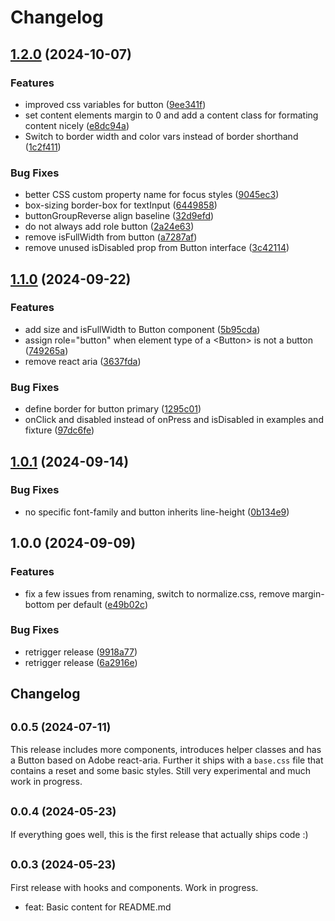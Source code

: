 # Changelog

## [1.2.0](https://github.com/receter/sys42/compare/ui-v1.1.0...ui-v1.2.0) (2024-10-07)


### Features

* improved css variables for button ([9ee341f](https://github.com/receter/sys42/commit/9ee341f438ae2afad9ba3697a6b7f53db99e2f9d))
* set content elements margin to 0 and add a content class for formating content nicely ([e8dc94a](https://github.com/receter/sys42/commit/e8dc94a9f2a9224ce9336698b38f3b9a16565501))
* Switch to border width and color vars instead of border shorthand ([1c2f411](https://github.com/receter/sys42/commit/1c2f411c87fc0242e0d70ca826e78521a3ff7cd5))


### Bug Fixes

* better CSS custom property name for focus styles ([9045ec3](https://github.com/receter/sys42/commit/9045ec35262fd6c73281ea576710d570b11f7079))
* box-sizing border-box for textInput ([6449858](https://github.com/receter/sys42/commit/6449858f19b840a9b98dc80fd60c64f07e0e8ed3))
* buttonGroupReverse align baseline ([32d9efd](https://github.com/receter/sys42/commit/32d9efde611a0d5853025d2f8009aa4bce435803))
* do not always add role button ([2a24e63](https://github.com/receter/sys42/commit/2a24e63f608a2d5b133958ff381d4cb6f128f5bd))
* remove isFullWidth from button ([a7287af](https://github.com/receter/sys42/commit/a7287af3679a63f95550b396bab3cd24151c152a))
* remove unused isDisabled prop from Button interface ([3c42114](https://github.com/receter/sys42/commit/3c42114cbd3589e9d0d140bb0dc5617f0672d1f2))

## [1.1.0](https://github.com/receter/sys42/compare/ui-v1.0.1...ui-v1.1.0) (2024-09-22)


### Features

* add size and isFullWidth to Button component ([5b95cda](https://github.com/receter/sys42/commit/5b95cda0c6ba814c5469291b64ee674b1ca0b259))
* assign role="button" when element type of a &lt;Button&gt; is not a button ([749265a](https://github.com/receter/sys42/commit/749265a58fea4a914071c03487adf7889d6438a5))
* remove react aria ([3637fda](https://github.com/receter/sys42/commit/3637fdae917c725fabf1cbb719a07d0802b9b0f0))


### Bug Fixes

* define border for button primary ([1295c01](https://github.com/receter/sys42/commit/1295c013ae581ace23a02360244c1b9bc800f9ee))
* onClick and disabled instead of onPress and isDisabled in examples and fixture ([97dc6fe](https://github.com/receter/sys42/commit/97dc6fe6f2421e0e9126ec546f0121439d65c4c6))

## [1.0.1](https://github.com/receter/sys42/compare/ui-v1.0.0...ui-v1.0.1) (2024-09-14)


### Bug Fixes

* no specific font-family and button inherits line-height ([0b134e9](https://github.com/receter/sys42/commit/0b134e9a39a27cb12bc35df9aed96128594622dc))

## 1.0.0 (2024-09-09)


### Features

* fix a few issues from renaming, switch to normalize.css, remove margin-bottom per default ([e49b02c](https://github.com/receter/sys42/commit/e49b02ce4fe3da1a5b043aae333720db21a74c38))


### Bug Fixes

* retrigger release ([9918a77](https://github.com/receter/sys42/commit/9918a777722cf1d52544bce3cf614ae05f3d1836))
* retrigger release ([6a2916e](https://github.com/receter/sys42/commit/6a2916e045dcf1dd4a5ac42d62874e7d5becd8d2))

## Changelog

## <small>0.0.5 (2024-07-11)</small>

This release includes more components, introduces helper classes and has a Button based on Adobe react-aria. Further it ships with a `base.css` file that contains a reset and some basic styles. Still very experimental and much work in progress.

## <small>0.0.4 (2024-05-23)</small>

If everything goes well, this is the first release that actually ships code :)

## <small>0.0.3 (2024-05-23)</small>

First release with hooks and components. Work in progress.

- feat: Basic content for README.md
